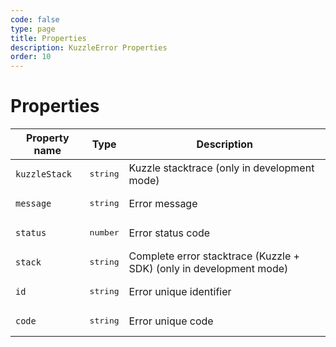 ```yaml
---
code: false
type: page
title: Properties
description: KuzzleError Properties
order: 10
---
```



# Properties

| Property name | Type              | Description                                                         |
|---------------|-------------------|---------------------------------------------------------------------|
| `kuzzleStack` | <pre>string</pre> | Kuzzle stacktrace (only in development mode)                        |
| `message`     | <pre>string</pre> | Error message                                                       |
| `status`      | <pre>number</pre> | Error status code                                                   |
| `stack`       | <pre>string</pre> | Complete error stacktrace (Kuzzle + SDK) (only in development mode) |
| `id`          | <pre>string</pre> | Error unique identifier                                             |
| `code`        | <pre>string</pre> | Error unique code                                                   |

